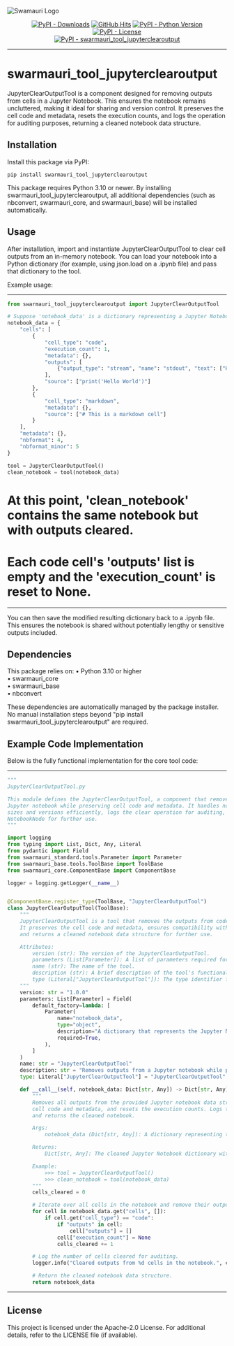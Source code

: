 ![Swamauri Logo](https://res.cloudinary.com/dbjmpekvl/image/upload/v1730099724/Swarmauri-logo-lockup-2048x757_hww01w.png)

<p align="center">
    <a href="https://pypi.org/project/swarmauri_tool_jupyterclearoutput/">
        <img src="https://img.shields.io/pypi/dm/swarmauri_tool_jupyterclearoutput" alt="PyPI - Downloads"/></a>
    <a href="https://github.com/swarmauri/swarmauri-sdk/pkgs/community/swarmauri_tool_jupyterclearoutput">
        <img src="https://hits.seeyoufarm.com/api/count/incr/badge.svg?url=https://github.com/swarmauri/swarmauri-sdk/pkgs/community/swarmauri_tool_jupyterclearoutput&count_bg=%2379C83D&title_bg=%23555555&icon=&icon_color=%23E7E7E7&title=hits&edge_flat=false" alt="GitHub Hits"/></a>
    <a href="https://pypi.org/project/swarmauri/swarmauri_tool_jupyterclearoutput">
        <img src="https://img.shields.io/pypi/pyversions/swarmauri_tool_jupyterclearoutput" alt="PyPI - Python Version"/></a>
    <a href="https://pypi.org/project/swarmauri_tool_jupyterclearoutput">
        <img src="https://img.shields.io/pypi/l/swarmauri_tool_jupyterclearoutput" alt="PyPI - License"/></a>
    <br />
    <a href="https://pypi.org/project/swarmauri_tool_jupyterclearoutput">
        <img src="https://img.shields.io/pypi/v/swarmauri_tool_jupyterclearoutput?label=swarmauri_tool_jupyterclearoutput&color=green" alt="PyPI - swarmauri_tool_jupyterclearoutput"/></a>
</p>

---

# swarmauri_tool_jupyterclearoutput

JupyterClearOutputTool is a component designed for removing outputs from cells in a Jupyter Notebook. This ensures the notebook remains uncluttered, making it ideal for sharing and version control. It preserves the cell code and metadata, resets the execution counts, and logs the operation for auditing purposes, returning a cleaned notebook data structure.

## Installation

Install this package via PyPI:

    pip install swarmauri_tool_jupyterclearoutput

This package requires Python 3.10 or newer. By installing swarmauri_tool_jupyterclearoutput, all additional dependencies (such as nbconvert, swarmauri_core, and swarmauri_base) will be installed automatically.

## Usage

After installation, import and instantiate JupyterClearOutputTool to clear cell outputs from an in-memory notebook. You can load your notebook into a Python dictionary (for example, using json.load on a .ipynb file) and pass that dictionary to the tool.

Example usage:

--------------------------------------------------------------------------------
```python
from swarmauri_tool_jupyterclearoutput import JupyterClearOutputTool

# Suppose 'notebook_data' is a dictionary representing a Jupyter Notebook (e.g., loaded from a .ipynb file)
notebook_data = {
    "cells": [
        {
            "cell_type": "code",
            "execution_count": 1,
            "metadata": {},
            "outputs": [
                {"output_type": "stream", "name": "stdout", "text": ["Hello World\n"]}
            ],
            "source": ["print('Hello World')"]
        },
        {
            "cell_type": "markdown",
            "metadata": {},
            "source": ["# This is a markdown cell"]
        }
    ],
    "metadata": {},
    "nbformat": 4,
    "nbformat_minor": 5
}

tool = JupyterClearOutputTool()
clean_notebook = tool(notebook_data)
```
# At this point, 'clean_notebook' contains the same notebook but with outputs cleared.
# Each code cell's 'outputs' list is empty and the 'execution_count' is reset to None.

--------------------------------------------------------------------------------

You can then save the modified resulting dictionary back to a .ipynb file. This ensures the notebook is shared without potentially lengthy or sensitive outputs included.

## Dependencies

This package relies on:
• Python 3.10 or higher  
• swarmauri_core  
• swarmauri_base  
• nbconvert  

These dependencies are automatically managed by the package installer. No manual installation steps beyond "pip install swarmauri_tool_jupyterclearoutput" are required.

## Example Code Implementation

Below is the fully functional implementation for the core tool code:

--------------------------------------------------------------------------------
```python
"""
JupyterClearOutputTool.py

This module defines the JupyterClearOutputTool, a component that removes all outputs from a
Jupyter notebook while preserving cell code and metadata. It handles notebooks of varying
sizes and versions efficiently, logs the clear operation for auditing, and returns a clean
NotebookNode for further use.
"""

import logging
from typing import List, Dict, Any, Literal
from pydantic import Field
from swarmauri_standard.tools.Parameter import Parameter
from swarmauri_base.tools.ToolBase import ToolBase
from swarmauri_core.ComponentBase import ComponentBase

logger = logging.getLogger(__name__)


@ComponentBase.register_type(ToolBase, "JupyterClearOutputTool")
class JupyterClearOutputTool(ToolBase):
    """
    JupyterClearOutputTool is a tool that removes the outputs from code cells in a Jupyter notebook.
    It preserves the cell code and metadata, ensures compatibility with various notebook versions,
    and returns a cleaned notebook data structure for further use.

    Attributes:
        version (str): The version of the JupyterClearOutputTool.
        parameters (List[Parameter]): A list of parameters required for clearing notebook outputs.
        name (str): The name of the tool.
        description (str): A brief description of the tool's functionality.
        type (Literal["JupyterClearOutputTool"]): The type identifier for this tool.
    """
    version: str = "1.0.0"
    parameters: List[Parameter] = Field(
        default_factory=lambda: [
            Parameter(
                name="notebook_data",
                type="object",
                description="A dictionary that represents the Jupyter Notebook to clear outputs from.",
                required=True,
            ),
        ]
    )
    name: str = "JupyterClearOutputTool"
    description: str = "Removes outputs from a Jupyter notebook while preserving code and metadata."
    type: Literal["JupyterClearOutputTool"] = "JupyterClearOutputTool"

    def __call__(self, notebook_data: Dict[str, Any]) -> Dict[str, Any]:
        """
        Removes all outputs from the provided Jupyter notebook data structure. Preserves
        cell code and metadata, and resets the execution counts. Logs the operation for auditing
        and returns the cleaned notebook.

        Args:
            notebook_data (Dict[str, Any]): A dictionary representing the Jupyter Notebook.

        Returns:
            Dict[str, Any]: The cleaned Jupyter Notebook dictionary with all cell outputs removed.

        Example:
            >>> tool = JupyterClearOutputTool()
            >>> clean_notebook = tool(notebook_data)
        """
        cells_cleared = 0

        # Iterate over all cells in the notebook and remove their outputs if they are code cells.
        for cell in notebook_data.get("cells", []):
            if cell.get("cell_type") == "code":
                if "outputs" in cell:
                    cell["outputs"] = []
                cell["execution_count"] = None
                cells_cleared += 1

        # Log the number of cells cleared for auditing.
        logger.info("Cleared outputs from %d cells in the notebook.", cells_cleared)

        # Return the cleaned notebook data structure.
        return notebook_data
```
--------------------------------------------------------------------------------

## License

This project is licensed under the Apache-2.0 License. For additional details, refer to the LICENSE file (if available).